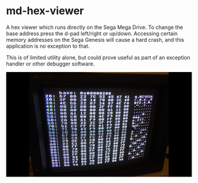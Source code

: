 # md-hex-viewer
A hex viewer which runs directly on the Sega Mega Drive. To change the base address press the d-pad left/right or up/down. Accessing certain memory addresses on the Sega Genesis will cause a hard crash, and this application is no exception to that.

This is of limited utility alone, but could prove useful as part of an exception handler or other debugger software.

![demo-pic](images/demo.png?raw=true)
